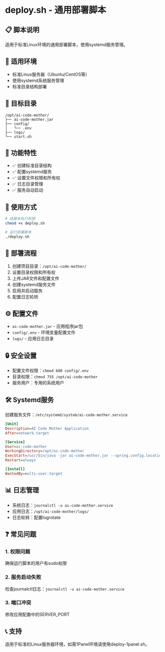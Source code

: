 # deploy.sh - 通用部署脚本

## 📋 脚本说明

适用于标准Linux环境的通用部署脚本，使用systemd服务管理。

## 🎯 适用环境

- 标准Linux服务器（Ubuntu/CentOS等）
- 使用systemd系统服务管理
- 标准目录结构部署

## 📁 目标目录

```
/opt/ai-code-mother/
├── ai-code-mother.jar
├── config/
│   └── .env
├── logs/
└── start.sh
```

## 🔧 功能特性

- ✅ 创建标准目录结构
- ✅ 配置systemd服务
- ✅ 设置文件权限和所有权
- ✅ 日志目录管理
- ✅ 服务自动启动

## 🚀 使用方式

```bash
# 给脚本执行权限
chmod +x deploy.sh

# 运行部署脚本
./deploy.sh
```

## 📝 部署流程

1. 创建项目目录：`/opt/ai-code-mother/`
2. 设置目录权限和所有权
3. 上传JAR文件和配置文件
4. 创建systemd服务文件
5. 启用并启动服务
6. 配置日志轮转

## ⚙️ 配置文件

- `ai-code-mother.jar` - 应用程序jar包
- `config/.env` - 环境变量配置文件
- `logs/` - 应用日志目录

## 🔒 安全设置

- 配置文件权限：`chmod 600 config/.env`
- 目录权限：`chmod 755 /opt/ai-code-mother`
- 服务用户：专用的系统用户

## 🛠️ Systemd服务

创建服务文件：`/etc/systemd/system/ai-code-mother.service`

```ini
[Unit]
Description=AI Code Mother Application
After=network.target

[Service]
User=ai-code-mother
WorkingDirectory=/opt/ai-code-mother
ExecStart=/usr/bin/java -jar ai-code-mother.jar --spring.config.location=file:config/.env
Restart=always

[Install]
WantedBy=multi-user.target
```

## 📊 日志管理

- 系统日志：`journalctl -u ai-code-mother.service`
- 应用日志：`/opt/ai-code-mother/logs/`
- 日志轮转：配置logrotate

## ❓ 常见问题

### 1. 权限问题
确保运行脚本的用户有sudo权限

### 2. 服务启动失败
检查journalctl日志：`journalctl -u ai-code-mother.service`

### 3. 端口冲突
修改应用配置中的SERVER_PORT

## 📞 支持

适用于标准的Linux服务器环境，如需1Panel环境请使用deploy-1panel.sh。